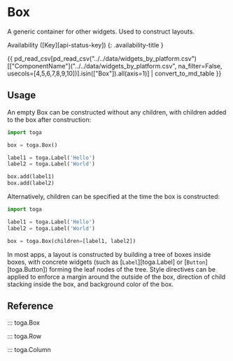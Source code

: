 # Box

A generic container for other widgets. Used to construct layouts.

Availability ([Key][api-status-key])  <!-- rumdl-disable-line MD013 -->
{: .availability-title }

{{ pd_read_csv[pd_read_csv("../../data/widgets_by_platform.csv")[["ComponentName"]("../../data/widgets_by_platform.csv", na_filter=False, usecols=[4,5,6,7,8,9,10])].isin(["Box"]).all(axis=1)] | convert_to_md_table }}

## Usage

An empty Box can be constructed without any children, with children added to the box after construction:

```python
import toga

box = toga.Box()

label1 = toga.Label('Hello')
label2 = toga.Label('World')

box.add(label1)
box.add(label2)
```

Alternatively, children can be specified at the time the box is constructed:

```python
import toga

label1 = toga.Label('Hello')
label2 = toga.Label('World')

box = toga.Box(children=[label1, label2])
```

In most apps, a layout is constructed by building a tree of boxes inside boxes, with concrete widgets (such as [`Label`][toga.Label] or [`Button`][toga.Button]) forming the leaf nodes of the tree. Style directives can be applied to enforce a margin around the outside of the box, direction of child stacking inside the box, and background color of the box.

## Reference

::: toga.Box

::: toga.Row

::: toga.Column
